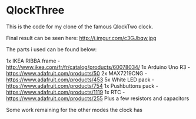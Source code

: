 QlockThree
==========

This is the code for my clone of the famous QlockTwo clock.

Final result can be seen here: http://i.imgur.com/c3GJbqw.jpg


The parts i used can be found below:

1x IKEA RIBBA frame - http://www.ikea.com/fr/fr/catalog/products/60078034/
1x Arduino Uno R3 - https://www.adafruit.com/products/50
2x MAX7219CNG	-	https://www.adafruit.com/products/453
5x White LED pack	- https://www.adafruit.com/products/754
1x Pushbuttons pack - https://www.adafruit.com/products/1119
1x RTC - https://www.adafruit.com/products/255
Plus a few resistors and capacitors


Some work remaining for the other modes the clock has
